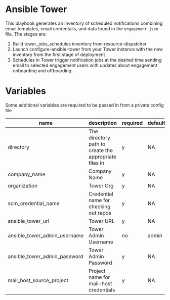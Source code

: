 # Ansible Tower

This playbook generates an inventory of scheduled notifications combining email templates, email credentails, and data found in the `engagement.json` file. The stages are:

1) Build tower_jobs_schedules inventory from resource-dispatcher
2) Launch configure-ansible-tower from your Tower instance with the new inventory from the first stage of deployment
3) Schedules in Tower trigger notification jobs at the desired time sending email to selected engagement users with updates about engagement onboarding and offboarding

# Variables

Some additional variables are required to be passed in from a private config file

| name      | description                                           | required | default |
|-----------|-------------------------------------------------------|----------|---------|
| directory | The directory path to create the appropriate files in | y        | NA      |
| company_name | Company Name | y | NA |
| organization | Tower Org | y | NA |
| scm_credential_name | Credential name for checking out repos | y | NA |
| ansible_tower_url | Tower URL | y | NA |
| ansible_tower_admin_username | Tower Admin Username | no | admin |
| ansible_tower_admin_password | Tower Admin Password | y | NA |
| mail_host_source_project | Project name for mail-host credentials | y | NA |
